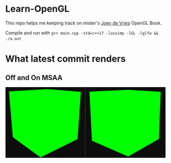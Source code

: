 # Learn-OpenGL
This repo helps me keeping track on mister's [Joey de Vries](https://learnopengl.com/) OpenGL Book. <br>

Compile and run with ```g++ main.cpp -std=c++17 -lassimp -lGL -lglfw && ./a.out```

# What latest commit renders
## Off and On MSAA
![Anti-Aliasing](screenshots/MSAA.png)

